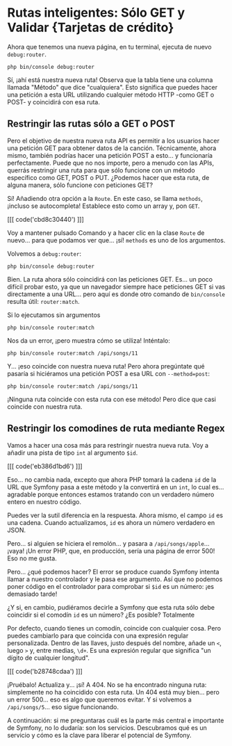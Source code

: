 # Rutas inteligentes: Sólo GET y Validar {Tarjetas de crédito}

Ahora que tenemos una nueva página, en tu terminal, ejecuta de nuevo `debug:router`.

```terminal-silent
php bin/console debug:router
```

Sí, ¡ahí está nuestra nueva ruta! Observa que la tabla tiene una columna llamada "Método" que dice "cualquiera". Esto significa que puedes hacer una petición a esta URL utilizando cualquier método HTTP -como GET o POST- y coincidirá con esa ruta.

## Restringir las rutas sólo a GET o POST

Pero el objetivo de nuestra nueva ruta API es permitir a los usuarios hacer una petición GET para obtener datos de la canción. Técnicamente, ahora mismo, también podrías hacer una petición POST a esto... y funcionaría perfectamente. Puede que no nos importe, pero a menudo con las APIs, querrás restringir una ruta para que sólo funcione con un método específico como GET, POST o PUT. ¿Podemos hacer que esta ruta, de alguna manera, sólo funcione con peticiones GET?

Sí! Añadiendo otra opción a la `Route`. En este caso, se llama `methods`, ¡incluso se autocompleta! Establece esto como un array y, pon `GET`.

[[[ code('cbd8c30440') ]]]

Voy a mantener pulsado Comando y a hacer clic en la clase `Route` de nuevo... para que podamos ver que... ¡sí! `methods` es uno de los argumentos.

Volvemos a `debug:router`:

```terminal-silent
php bin/console debug:router
```

Bien. La ruta ahora sólo coincidirá con las peticiones GET. Es... un poco difícil probar esto, ya que un navegador siempre hace peticiones GET si vas directamente a una URL... pero aquí es donde otro comando de `bin/console` resulta útil: `router:match`.

Si lo ejecutamos sin argumentos

```terminal-silent
php bin/console router:match
```

Nos da un error, ¡pero muestra cómo se utiliza! Inténtalo:

```terminal
php bin/console router:match /api/songs/11
```

Y... ¡eso coincide con nuestra nueva ruta! Pero ahora pregúntate qué pasaría si hiciéramos una petición POST a esa URL con `--method=post`:

```terminal-silent
php bin/console router:match /api/songs/11
```

¡Ninguna ruta coincide con esta ruta con ese método! Pero dice que casi coincide con nuestra ruta.

## Restringir los comodines de ruta mediante Regex

Vamos a hacer una cosa más para restringir nuestra nueva ruta. Voy a añadir una pista de tipo `int` al argumento `$id`.

[[[ code('eb386d1bd6') ]]]

Eso... no cambia nada, excepto que ahora PHP tomará la cadena `id` de la URL que Symfony pasa a este método y la convertirá en un `int`, lo cual es... agradable porque entonces estamos tratando con un verdadero número entero en nuestro código.

Puedes ver la sutil diferencia en la respuesta. Ahora mismo, el campo `id` es una cadena. Cuando actualizamos, `id` es ahora un número verdadero en JSON.

Pero... si alguien se hiciera el remolón... y pasara a `/api/songs/apple`... ¡vaya! ¡Un error PHP, que, en producción, sería una página de error 500! Eso no me gusta.

Pero... ¿qué podemos hacer? El error se produce cuando Symfony intenta llamar a nuestro controlador y le pasa ese argumento. Así que no podemos poner código en el controlador para comprobar si `$id` es un número: ¡es demasiado tarde!

¿Y si, en cambio, pudiéramos decirle a Symfony que esta ruta sólo debe coincidir si el comodín `id` es un número? ¿Es posible? Totalmente

Por defecto, cuando tienes un comodín, coincide con cualquier cosa. Pero puedes cambiarlo para que coincida con una expresión regular personalizada. Dentro de las llaves, justo después del nombre, añade un `<`, luego `>` y, entre medias, `\d+`. Es una expresión regular que significa "un dígito de cualquier longitud".

[[[ code('b28748cdaa') ]]]

¡Pruébalo! Actualiza y... ¡sí! A 404. No se ha encontrado ninguna ruta: simplemente no ha coincidido con esta ruta. Un 404 está muy bien... pero un error 500... eso es algo que queremos evitar. Y si volvemos a `/api/songs/5`... eso sigue funcionando.

A continuación: si me preguntaras cuál es la parte más central e importante de Symfony, no lo dudaría: son los servicios. Descubramos qué es un servicio y cómo es la clave para liberar el potencial de Symfony.
